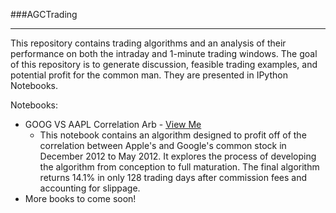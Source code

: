 ###AGCTrading
<hr />
This repository contains trading algorithms and an analysis of their performance on both the intraday and 1-minute trading windows. The goal of this repository is to generate discussion, feasible trading examples, and potential profit for the common man. They are presented in IPython Notebooks.



Notebooks:
  * GOOG VS AAPL Correlation Arb - [View Me](http://nbviewer.ipython.org/urls/raw.github.com/agconti/AGCTrading/master/GOOG%2520V.%2520AAPL%2520Correlation%2520Arb.ipynb)
      + This notebook contains an algorithm designed to profit off of the correlation between Apple's and Google's common stock in December 2012 to May 2012. It explores the process of developing the algorithm from conception to full maturation. The final algorithm returns 14.1% in only 128 trading days after commission fees and accounting for slippage.
  * More books to come soon!





